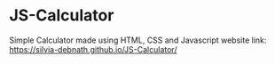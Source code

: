 # JS-Calculator
Simple Calculator made using HTML, CSS and Javascript
website link: https://silvia-debnath.github.io/JS-Calculator/
